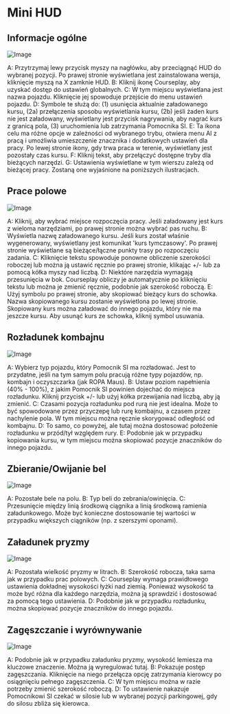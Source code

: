 # Mini HUD

## Informacje ogólne

![Image](/home/runner/work/CourseplayHelp/CourseplayHelp/minihudhelp_general_0_0_478_305.png)


A: Przytrzymaj lewy przycisk myszy na nagłówku, aby przeciągnąć HUD do wybranej pozycji. Po prawej stronie wyświetlana jest zainstalowana wersja, kliknięcie myszą na X zamknie HUD.
B: Kliknij ikonę Courseplay, aby uzyskać dostęp do ustawień globalnych.
C: W tym miejscu wyświetlana jest nazwa pojazdu. Kliknięcie jej spowoduje przejście do menu ustawień pojazdu.
D: Symbole te służą do: (1) usunięcia aktualnie załadowanego kursu, (2a) przełączenia sposobu wyświetlania kursu, (2b) jeśli żaden kurs nie jest załadowany, wyświetlany jest przycisk nagrywania, aby nagrać kurs z granicą pola, (3) uruchomienia lub zatrzymania Pomocnika SI.
E: Ta ikona celu ma różne opcje w zależności od wybranego trybu, otwiera menu AI z pracą i umożliwia umieszczenie znacznika i dodatkowych ustawień dla pracy. Po lewej stronie ikony, gdy trwa praca w terenie, wyświetlany jest pozostały czas kursu.
F: Kliknij tekst, aby przełączyć dostępne tryby dla bieżących narzędzi.
G: Ustawienia wyświetlane w tym wierszu zależą od bieżącej pracy. Zostaną one wyjaśnione na poniższych ilustracjach.


## Prace polowe

![Image](/home/runner/work/CourseplayHelp/CourseplayHelp/minihudhelp_fieldwork_0_0_478_305.png)


A: Kliknij, aby wybrać miejsce rozpoczęcia pracy. Jeśli załadowany jest kurs z wieloma narzędziami, po prawej stronie można wybrać pas ruchu.
B: Wyświetla nazwę załadowanego kursu. Jeśli kurs został właśnie wygenerowany, wyświetlany jest komunikat 'kurs tymczasowy'. Po prawej stronie wyświetlane są bieżące/łączne punkty trasy po rozpoczęciu zadania.
C: Kliknięcie tekstu spowoduje ponowne obliczenie szerokości roboczej lub można ją ustawić ręcznie po prawej stronie, klikając +/- lub za pomocą kółka myszy nad liczbą.
D: Niektóre narzędzia wymagają przesunięcia w bok. Courseplay obliczy je automatycznie po kliknięciu tekstu lub można je zmienić ręcznie, podobnie jak szerokość roboczą.
E: Użyj symbolu po prawej stronie, aby skopiować bieżący kurs do schowka. Nazwa skopiowanego kursu zostanie wyświetlona po lewej stronie. Skopiowany kurs można załadować do innego pojazdu, który nie ma jeszcze kursu. Aby usunąć kurs ze schowka, kliknij symbol usuwania.


## Rozładunek kombajnu

![Image](/home/runner/work/CourseplayHelp/CourseplayHelp/minihudhelp_combineunload_0_0_478_305.png)


A: Wybierz typ pojazdu, który Pomocnik SI ma rozładować. Jest to przydatne, jeśli na tym samym polu pracują różne typy pojazdów, np. kombajn i oczyszczarka (jak ROPA Maus).
B: Ustaw poziom napełnienia (40% - 100%), z jakim Pomocnik SI powinien dojechać do miejsca rozładunku. Kliknij przycisk +/- lub użyj kółka przewijania nad liczbą, aby ją zmienić.
C: Czasami pozycja rozładunku pod rurą nie jest idealna. Może to być spowodowane przez przyczepę lub rurę kombajnu, a czasem przez nachylenie pola. W tym miejscu można ręcznie skorygować odległość od kombajnu.
D: To samo, co powyżej, ale tutaj można dostosować położenie rozładunku w przód/tył względem rury.
E: Podobnie jak w przypadku kopiowania kursu, w tym miejscu można skopiować pozycje znaczników do innego pojazdu.


## Zbieranie/Owijanie bel

![Image](/home/runner/work/CourseplayHelp/CourseplayHelp/minihudhelp_balecollect_0_0_478_305.png)


A: Pozostałe bele na polu.
B: Typ beli do zebrania/owinięcia.
C: Przesunięcie między linią środkową ciągnika a linią środkową ramienia załadunkowego. Może być konieczne dostosowanie tej wartości w przypadku większych ciągników (np. z szerszymi oponami).


## Załadunek pryzmy

![Image](/home/runner/work/CourseplayHelp/CourseplayHelp/minihudhelp_siloloader_0_0_478_305.png)


A: Pozostała wielkość pryzmy w litrach.
B: Szerokość robocza, taka sama jak w przypadku prac polowych.
C: Courseplay wymaga prawidłowego ustawienia dokładnej wysokości łyżki nad ziemią. Ponieważ wysokość ta może być różna dla każdego narzędzia, można ją sprawdzić i dostosować za pomocą tego ustawienia.
D: Podobnie jak w przypadku rozładunku, można skopiować pozycje znaczników do innego pojazdu.


## Zagęszczanie i wyrównywanie

![Image](/home/runner/work/CourseplayHelp/CourseplayHelp/minihudhelp_siloworker_0_0_478_305.png)


A: Podobnie jak w przypadku załadunku pryzmy, wysokość lemiesza ma kluczowe znaczenie. Można ją wyregulować tutaj.
B: Pokazuje postęp zagęszczania. Kliknięcie na niego przełącza opcję zatrzymania kierowcy po osiągnięciu pełnego zagęszczenia.
C: W tym miejscu można w razie potrzeby zmienić szerokość roboczą.
D: To ustawienie nakazuje Pomocnikowi SI czekać w silosie lub w wybranej pozycji parkingowej, gdy do silosu zbliża się kierowca.


